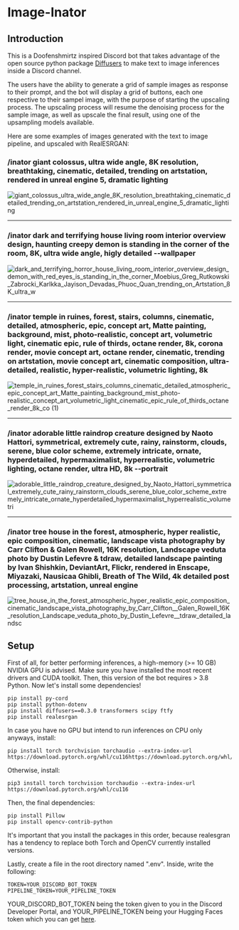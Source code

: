 # Image-Inator

## Introduction

This is a Doofenshmirtz inspired Discord bot that takes advantage of the open source python package [Diffusers](https://huggingface.co/blog/stable_diffusion) to make text to image inferences inside a Discord channel.

The users have the ability to generate a grid of sample images as response to their prompt, and the bot will display a grid of buttons, each one respective to their sampel image, with the purpose of starting the upscaling process. The upscaling process will resume the denoising process for the sample image, as well as upscale the final result, using one of the upsampling models available.

Here are some examples of images generated with the text to image pipeline, and upscaled with RealESRGAN:

### /inator giant colossus, ultra wide angle, 8K resolution, breathtaking, cinematic, detailed, trending on artstation, rendered in unreal engine 5, dramatic lighting
![giant_colossus_ultra_wide_angle_8K_resolution_breathtaking_cinematic_detailed_trending_on_artstation_rendered_in_unreal_engine_5_dramatic_lighting](https://user-images.githubusercontent.com/75852333/194192431-50c1f48a-fe76-4bdb-a2e2-9f0ad7bcd9b6.png)

---

### /inator dark and terrifying house living room interior overview design, haunting creepy demon is standing in the corner of the room, 8K, ultra wide angle, higly detailed --wallpaper
![dark_and_terrifying_horror_house_living_room_interior_overview_design_demon_with_red_eyes_is_standing_in_the_corner_Moebius_Greg_Rutkowski_Zabrocki_Karlkka_Jayison_Devadas_Phuoc_Quan_trending_on_Artstation_8K_ultra_w](https://user-images.githubusercontent.com/75852333/194189523-02b811e0-9d7a-4e3f-9452-7d979b6bd8b1.png)

---

### /inator temple in ruines, forest, stairs, columns, cinematic, detailed, atmospheric, epic, concept art, Matte painting, background, mist, photo-realistic, concept art, volumetric light, cinematic epic, rule of thirds, octane render, 8k, corona render, movie concept art, octane render, cinematic, trending on artstation, movie concept art, cinematic composition, ultra-detailed, realistic, hyper-realistic, volumetric lighting, 8k
![temple_in_ruines_forest_stairs_columns_cinematic_detailed_atmospheric_epic_concept_art_Matte_painting_background_mist_photo-realistic_concept_art_volumetric_light_cinematic_epic_rule_of_thirds_octane_render_8k_co (1)](https://user-images.githubusercontent.com/75852333/193936790-f19d2e4d-83ad-492b-b302-3581f1cb043a.png)

---

### /inator adorable little raindrop creature designed by Naoto Hattori, symmetrical, extremely cute, rainy, rainstorm, clouds, serene, blue color scheme, extremely intricate, ornate, hyperdetailed, hypermaximalist, hyperrealistic, volumetric lighting, octane render, ultra HD, 8k --portrait
![adorable_little_raindrop_creature_designed_by_Naoto_Hattori_symmetrical_extremely_cute_rainy_rainstorm_clouds_serene_blue_color_scheme_extremely_intricate_ornate_hyperdetailed_hypermaximalist_hyperrealistic_volumetri](https://user-images.githubusercontent.com/75852333/194190449-900c4672-ded6-4dc5-8458-3a3f853a08b3.png)

---

### /inator tree house in the forest, atmospheric, hyper realistic, epic composition, cinematic, landscape vista photography by Carr Clifton & Galen Rowell, 16K resolution, Landscape veduta photo by Dustin Lefevre & tdraw, detailed landscape painting by Ivan Shishkin, DeviantArt, Flickr, rendered in Enscape, Miyazaki, Nausicaa Ghibli, Breath of The Wild, 4k detailed post processing, artstation, unreal engine
![tree_house_in_the_forest_atmospheric_hyper_realistic_epic_composition_cinematic_landscape_vista_photography_by_Carr_Clifton__Galen_Rowell_16K_resolution_Landscape_veduta_photo_by_Dustin_Lefevre__tdraw_detailed_landsc](https://user-images.githubusercontent.com/75852333/194189909-a5645ceb-2ec1-4771-90d8-bd8fe2c36b3e.png)


## Setup

First of all, for better performing inferences, a high-memory (>= 10 GB) NVIDIA GPU is advised. Make sure you have installed the most recent drivers and CUDA toolkit. Then, this version of the bot requires > 3.8 Python. Now let's install some dependencies!

```
pip install py-cord
pip install python-dotenv
pip install diffusers==0.3.0 transformers scipy ftfy
pip install realesrgan
```

In case you have no GPU but intend to run inferences on CPU only anyways, install:

```
pip install torch torchvision torchaudio --extra-index-url https://download.pytorch.org/whl/cu116https://download.pytorch.org/whl/cpu
```

Otherwise, install:

```
pip3 install torch torchvision torchaudio --extra-index-url https://download.pytorch.org/whl/cu116
```

Then, the final dependencies:

```
pip install Pillow
pip install opencv-contrib-python
```

It's important that you install the packages in this order, because realesgran has a tendency to replace both Torch and OpenCV currently installed versions.

Lastly, create a file in the root directory named ".env". Inside, write the following:

```
TOKEN=YOUR_DISCORD_BOT_TOKEN
PIPELINE_TOKEN=YOUR_PIPELINE_TOKEN
```

YOUR_DISCORD_BOT_TOKEN being the token given to you in the Discord Developer Portal, and YOUR_PIPELINE_TOKEN being your Hugging Faces token which you can get [here](https://huggingface.co/docs/hub/security-tokens).
